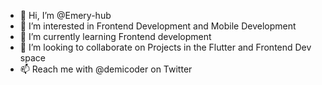 - 👋 Hi, I’m @Emery-hub
- 👀 I’m interested in Frontend Development and Mobile Development
- 🌱 I’m currently learning Frontend development
- 💞️ I’m looking to collaborate on Projects in the Flutter and Frontend Dev space
- 📫 Reach me with @demicoder on Twitter

<!---
Emery-hub/Emery-hub is a ✨ special ✨ repository because its `README.md` (this file) appears on your GitHub profile.
You can click the Preview link to take a look at your changes.
--->
